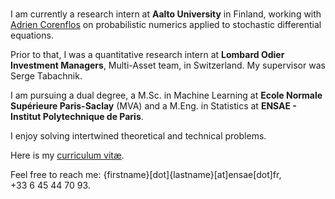 ###

I am currently a research intern at **Aalto University** in Finland, working with [Adrien Corenflos](https://adriencorenflos.github.io/) on probabilistic numerics applied to stochastic differential equations. 

Prior to that, I was a quantitative research intern at **Lombard Odier Investment Managers**, Multi-Asset team, in Switzerland. My supervisor was Serge Tabachnik.

I am pursuing a dual degree, a M.Sc. in Machine Learning at **Ecole Normale Supérieure Paris-Saclay** (MVA) and a M.Eng. in Statistics at **ENSAE - Institut Polytechnique de Paris**.

I enjoy solving intertwined theoretical and technical problems.

Here is my [curriculum vitæ](https://github.com/hallelujahylefay/curriculum_vitae/blob/main/CV.pdf).

Feel free to reach me: {firstname}[dot]{lastname}[at]ensae[dot]fr, +33&nbsp;6&nbsp;45&nbsp;44&nbsp;70&nbsp;93. 
